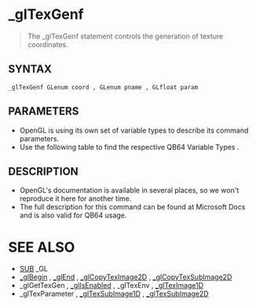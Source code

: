 # _glTexGenf
> The _glTexGenf statement controls the generation of texture coordinates.

## SYNTAX
`_glTexGenf GLenum coord , GLenum pname , GLfloat param`

## PARAMETERS
* OpenGL is using its own set of variable types to describe its command parameters.
* Use the following table to find the respective QB64 Variable Types .


## DESCRIPTION
* OpenGL's documentation is available in several places, so we won't reproduce it here for another time.
* The full description for this command can be found at Microsoft Docs and is also valid for QB64 usage.


# SEE ALSO
* [SUB](SUB.md) _GL
* [_glBegin](_glBegin.md) , [_glEnd](_glEnd.md) , [_glCopyTexImage2D](_glCopyTexImage2D.md) , [_glCopyTexSubImage2D](_glCopyTexSubImage2D.md)
* _glGetTexGen , [_glIsEnabled](_glIsEnabled.md) , _glTexEnv , [_glTexImage1D](_glTexImage1D.md)
* _glTexParameter , [_glTexSubImage1D](_glTexSubImage1D.md) , [_glTexSubImage2D](_glTexSubImage2D.md)

